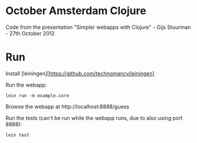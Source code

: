 # October Amsterdam Clojure

Code from the presentation "Simpler webapps with Clojure" - Gijs
Stuurman - 27th October 2012

# Run 
Install [leiningen][https://github.com/technomancy/leiningen] 

Run the webapp:
```
lein run -m example.core
```
Browse the webapp at http://localhost:8888/guess

Run the tests (can't be run while the webapp runs, due to also using
port 8888):
```
lein test
```
